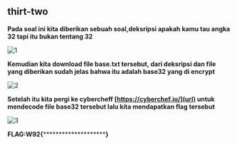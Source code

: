 ## thirt-two
**Pada soal ini kita diberikan sebuah soal,deksripsi apakah kamu tau angka 32 tapi itu bukan tentang 32**

![1](https://github.com/Bayupangestu18/Official-Writeup-CTFTKJ2023/assets/136324726/82b16fdd-e3af-419e-85ee-d8a63365ad65)

**Kemudian kita download file base.txt tersebut, dari deksripsi dan file yang diberikan sudah jelas bahwa itu adalah base32 yang di encrypt**

![2](https://github.com/Bayupangestu18/Official-Writeup-CTFTKJ2023/assets/136324726/e1c72cc4-b4cd-4f24-81c2-eb183e4aa365)

**Setelah itu kita pergi ke cybercheff [https://cyberchef.io/](url) untuk mendecode file base32 tersebut lalu kita mendapatkan flag tersebut**

![3](https://github.com/Bayupangestu18/Official-Writeup-CTFTKJ2023/assets/136324726/56dded68-d68f-4e35-a2c4-f989e8918164)



**FLAG:W92{************************}**
